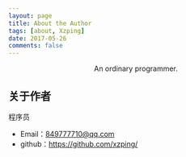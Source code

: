```yaml
---
layout: page
title: About the Author
tags: [about, Xzping]
date: 2017-05-26
comments: false
---
```

    
<center>An ordinary programmer.</center>

## 关于作者
程序员
* Email：849777710@qq.com
* github：https://github.com/xzping/
